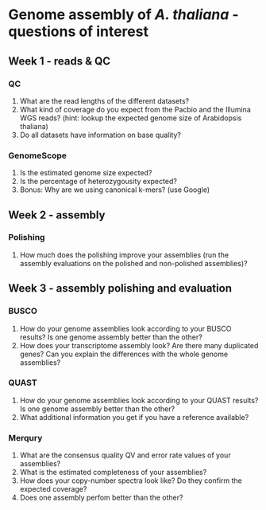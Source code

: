 # Genome assembly of *A. thaliana* - questions of interest
## Week 1 - reads & QC
### QC
1) What are the read lengths of the different datasets?
2) What kind of coverage do you expect from the Pacbio and the Illumina WGS reads? (hint: lookup the expected genome size of Arabidopsis thaliana)
3) Do all datasets have information on base quality?

### GenomeScope
1) Is the estimated genome size expected?
2) Is the percentage of heterozygousity expected?
3) Bonus: Why are we using canonical k-mers? (use Google)

## Week 2 - assembly
### Polishing
1) How much does the polishing improve your assemblies (run the assembly evaluations on the polished and non-polished assemblies)?

## Week 3 - assembly polishing and evaluation
### BUSCO
1) How do your genome assemblies look according to your BUSCO results? Is one genome assembly better than the other?
2) How does your transcriptome assembly look? Are there many duplicated genes? Can you explain the differences with the whole genome assemblies?

### QUAST
1) How do your genome assemblies look according to your QUAST results? Is one genome assembly better than the other?
2) What additional information you get if you have a reference available?

### Merqury
1) What are the consensus quality QV and error rate values of your assemblies?
2) What is the estimated completeness of your assemblies?
3) How does your copy-number spectra look like? Do they confirm the expected coverage?
4) Does one assembly perfom better than the other?
